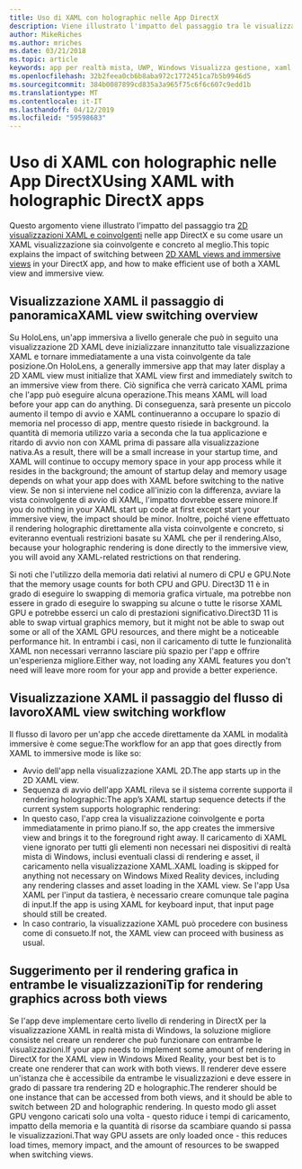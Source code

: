 ```yaml
---
title: Uso di XAML con holographic nelle App DirectX
description: Viene illustrato l'impatto del passaggio tra le visualizzazioni XAML 2D e coinvolgenti visualizzazioni nelle app DirectX e su come usare un XAML visualizzazione sia coinvolgente e concreto al meglio.
author: MikeRiches
ms.author: mriches
ms.date: 03/21/2018
ms.topic: article
keywords: app per realtà mista, UWP, Windows Visualizza gestione, xaml, tastiera, la procedura dettagliata, DirectX
ms.openlocfilehash: 32b2feea0cb6b8aba972c1772451ca7b5b9946d5
ms.sourcegitcommit: 384b0087899cd835a3a965f75c6f6c607c9edd1b
ms.translationtype: MT
ms.contentlocale: it-IT
ms.lasthandoff: 04/12/2019
ms.locfileid: "59598683"
---
```

# <a name="using-xaml-with-holographic-directx-apps"></a><span data-ttu-id="df5d5-104">Uso di XAML con holographic nelle App DirectX</span><span class="sxs-lookup"><span data-stu-id="df5d5-104">Using XAML with holographic DirectX apps</span></span>

<span data-ttu-id="df5d5-105">Questo argomento viene illustrato l'impatto del passaggio tra [2D visualizzazioni XAML e coinvolgenti](app-views.md) nelle app DirectX e su come usare un XAML visualizzazione sia coinvolgente e concreto al meglio.</span><span class="sxs-lookup"><span data-stu-id="df5d5-105">This topic explains the impact of switching between [2D XAML views and immersive views](app-views.md) in your DirectX app, and how to make efficient use of both a XAML view and immersive view.</span></span>

## <a name="xaml-view-switching-overview"></a><span data-ttu-id="df5d5-106">Visualizzazione XAML il passaggio di panoramica</span><span class="sxs-lookup"><span data-stu-id="df5d5-106">XAML view switching overview</span></span>

<span data-ttu-id="df5d5-107">Su HoloLens, un'app immersiva a livello generale che può in seguito una visualizzazione 2D XAML deve inizializzare innanzitutto tale visualizzazione XAML e tornare immediatamente a una vista coinvolgente da tale posizione.</span><span class="sxs-lookup"><span data-stu-id="df5d5-107">On HoloLens, a generally immersive app that may later display a 2D XAML view must initialize that XAML view first and immediately switch to an immersive view from there.</span></span> <span data-ttu-id="df5d5-108">Ciò significa che verrà caricato XAML prima che l'app può eseguire alcuna operazione.</span><span class="sxs-lookup"><span data-stu-id="df5d5-108">This means XAML will load before your app can do anything.</span></span> <span data-ttu-id="df5d5-109">Di conseguenza, sarà presente un piccolo aumento il tempo di avvio e XAML continueranno a occupare lo spazio di memoria nel processo di app, mentre questo risiede in background. la quantità di memoria utilizzo varia a seconda che la tua applicazione e ritardo di avvio non con XAML prima di passare alla visualizzazione nativa.</span><span class="sxs-lookup"><span data-stu-id="df5d5-109">As a result, there will be a small increase in your startup time, and XAML will continue to occupy memory space in your app process while it resides in the background; the amount of startup delay and memory usage depends on what your app does with XAML before switching to the native view.</span></span> <span data-ttu-id="df5d5-110">Se non si interviene nel codice all'inizio con la differenza, avviare la vista coinvolgente di avvio di XAML, l'impatto dovrebbe essere minore.</span><span class="sxs-lookup"><span data-stu-id="df5d5-110">If you do nothing in your XAML start up code at first except start your immersive view, the impact should be minor.</span></span> <span data-ttu-id="df5d5-111">Inoltre, poiché viene effettuato il rendering holographic direttamente alla vista coinvolgente e concreto, si eviteranno eventuali restrizioni basate su XAML che per il rendering.</span><span class="sxs-lookup"><span data-stu-id="df5d5-111">Also, because your holographic rendering is done directly to the immersive view, you will avoid any XAML-related restrictions on that rendering.</span></span>

<span data-ttu-id="df5d5-112">Si noti che l'utilizzo della memoria dati relativi al numero di CPU e GPU.</span><span class="sxs-lookup"><span data-stu-id="df5d5-112">Note that the memory usage counts for both CPU and GPU.</span></span> <span data-ttu-id="df5d5-113">Direct3D 11 è in grado di eseguire lo swapping di memoria grafica virtuale, ma potrebbe non essere in grado di eseguire lo swapping su alcune o tutte le risorse XAML GPU e potrebbe esserci un calo di prestazioni significativo.</span><span class="sxs-lookup"><span data-stu-id="df5d5-113">Direct3D 11 is able to swap virtual graphics memory, but it might not be able to swap out some or all of the XAML GPU resources, and there might be a noticeable performance hit.</span></span> <span data-ttu-id="df5d5-114">In entrambi i casi, non il caricamento di tutte le funzionalità XAML non necessari verranno lasciare più spazio per l'app e offrire un'esperienza migliore.</span><span class="sxs-lookup"><span data-stu-id="df5d5-114">Either way, not loading any XAML features you don't need will leave more room for your app and provide a better experience.</span></span>

## <a name="xaml-view-switching-workflow"></a><span data-ttu-id="df5d5-115">Visualizzazione XAML il passaggio del flusso di lavoro</span><span class="sxs-lookup"><span data-stu-id="df5d5-115">XAML view switching workflow</span></span>

<span data-ttu-id="df5d5-116">Il flusso di lavoro per un'app che accede direttamente da XAML in modalità immersive è come segue:</span><span class="sxs-lookup"><span data-stu-id="df5d5-116">The workflow for an app that goes directly from XAML to immersive mode is like so:</span></span>
* <span data-ttu-id="df5d5-117">Avvio dell'app nella visualizzazione XAML 2D.</span><span class="sxs-lookup"><span data-stu-id="df5d5-117">The app starts up in the 2D XAML view.</span></span>
* <span data-ttu-id="df5d5-118">Sequenza di avvio dell'app XAML rileva se il sistema corrente supporta il rendering holographic:</span><span class="sxs-lookup"><span data-stu-id="df5d5-118">The app’s XAML startup sequence detects if the current system supports holographic rendering:</span></span>
* <span data-ttu-id="df5d5-119">In questo caso, l'app crea la visualizzazione coinvolgente e porta immediatamente in primo piano.</span><span class="sxs-lookup"><span data-stu-id="df5d5-119">If so, the app creates the immersive view and brings it to the foreground right away.</span></span> <span data-ttu-id="df5d5-120">Il caricamento di XAML viene ignorato per tutti gli elementi non necessari nei dispositivi di realtà mista di Windows, inclusi eventuali classi di rendering e asset, il caricamento nella visualizzazione XAML.</span><span class="sxs-lookup"><span data-stu-id="df5d5-120">XAML loading is skipped for anything not necessary on Windows Mixed Reality devices, including any rendering classes and asset loading in the XAML view.</span></span> <span data-ttu-id="df5d5-121">Se l'app Usa XAML per l'input da tastiera, è necessario creare comunque tale pagina di input.</span><span class="sxs-lookup"><span data-stu-id="df5d5-121">If the app is using XAML for keyboard input, that input page should still be created.</span></span>
* <span data-ttu-id="df5d5-122">In caso contrario, la visualizzazione XAML può procedere con business come di consueto.</span><span class="sxs-lookup"><span data-stu-id="df5d5-122">If not, the XAML view can proceed with business as usual.</span></span>

## <a name="tip-for-rendering-graphics-across-both-views"></a><span data-ttu-id="df5d5-123">Suggerimento per il rendering grafica in entrambe le visualizzazioni</span><span class="sxs-lookup"><span data-stu-id="df5d5-123">Tip for rendering graphics across both views</span></span>

<span data-ttu-id="df5d5-124">Se l'app deve implementare certo livello di rendering in DirectX per la visualizzazione XAML in realtà mista di Windows, la soluzione migliore consiste nel creare un renderer che può funzionare con entrambe le visualizzazioni.</span><span class="sxs-lookup"><span data-stu-id="df5d5-124">If your app needs to implement some amount of rendering in DirectX for the XAML view in Windows Mixed Reality, your best bet is to create one renderer that can work with both views.</span></span> <span data-ttu-id="df5d5-125">Il renderer deve essere un'istanza che è accessibile da entrambe le visualizzazioni e deve essere in grado di passare tra rendering 2D e holographic.</span><span class="sxs-lookup"><span data-stu-id="df5d5-125">The renderer should be one instance that can be accessed from both views, and it should be able to switch between 2D and holographic rendering.</span></span> <span data-ttu-id="df5d5-126">In questo modo gli asset GPU vengono caricati solo una volta - questo riduce i tempi di caricamento, impatto della memoria e la quantità di risorse da scambiare quando si passa le visualizzazioni.</span><span class="sxs-lookup"><span data-stu-id="df5d5-126">That way GPU assets are only loaded once - this reduces load times, memory impact, and the amount of resources to be swapped when switching views.</span></span>
